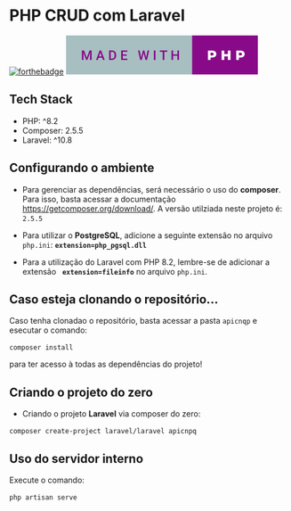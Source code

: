 # PHP CRUD com Laravel
[![forthebadge](https://forthebadge.com/images/badges/built-with-love.svg)](https://forthebadge.com) [![forthebadge](/made-with-php.svg)](https://forthebadge.com)
 

## Tech Stack
* PHP: ^8.2
* Composer: 2.5.5
* Laravel: ^10.8

## Configurando o ambiente

* Para gerenciar as dependências, será necessário o uso do **composer**. Para isso, basta acessar a documentação <https://getcomposer.org/download/>.
A versão utilziada neste projeto é: ``2.5.5`` 

* Para utilizar o **PostgreSQL**, adicione a seguinte extensão no arquivo ```php.ini```:  **``extension=php_pgsql.dll``**

* Para a utilização do Laravel com PHP 8.2, lembre-se de adicionar a extensão **`` extension=fileinfo``** no arquivo  ```php.ini```.

## Caso esteja clonando o repositório...

Caso tenha clonadao o repositório, basta acessar a pasta ```apicnqp``` e esecutar o comando:
```
composer install
```
para ter acesso à todas as dependências do projeto!


## Criando o projeto do zero

* Criando o projeto **Laravel** via composer do zero:

```
composer create-project laravel/laravel apicnpq 
```

## Uso do servidor interno

Execute o comando:
```
php artisan serve
```